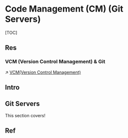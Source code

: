 # Code Management (CM) (Git Servers)

[TOC]



## Res
### VCM (Version Control Management) & Git
↗ [VCM(Version Control Management)](../../../../../../Software%20Engineering/CASE%20Tools/Integrated%20CASE%20Tools/🐙%20VCM%20(Version%20Control%20Management)/VCM(Version%20Control%20Management).md)




## Intro



## Git Servers
This section covers!



## Ref

